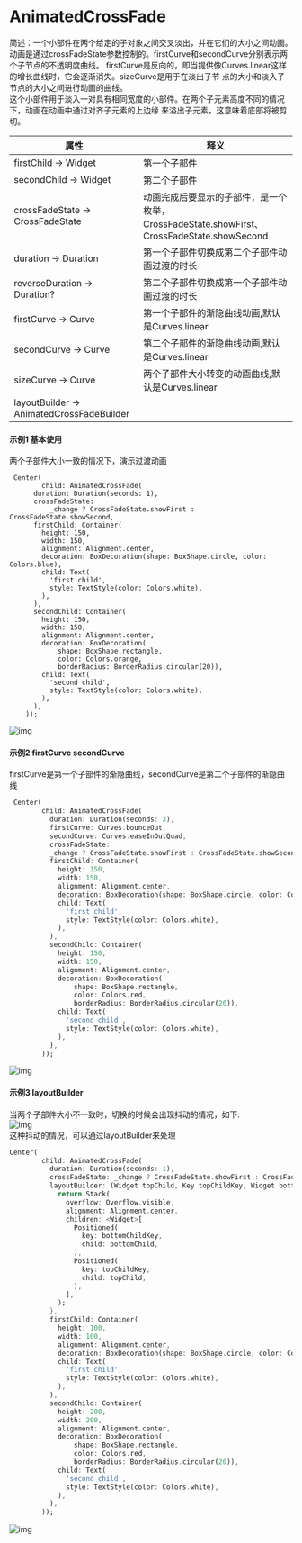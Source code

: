 # AnimatedCrossFade
简述：一个小部件在两个给定的子对象之间交叉淡出，并在它们的大小之间动画。
动画是通过crossFadeState参数控制的。firstCurve和secondCurve分别表示两个子节点的不透明度曲线。
firstCurve是反向的，即当提供像Curves.linear这样的增长曲线时，它会逐渐消失。sizeCurve是用于在淡出子节
点的大小和淡入子节点的大小之间进行动画的曲线。<br>
这个小部件用于淡入一对具有相同宽度的小部件。在两个子元素高度不同的情况下，动画在动画中通过对齐子元素的上边缘
来溢出子元素，这意味着底部将被剪切。<br>

|属性|释义|
|---|---|
|firstChild → Widget|第一个子部件|
|secondChild → Widget|第二个子部件|
|crossFadeState → CrossFadeState|动画完成后要显示的子部件，是一个枚举，CrossFadeState.showFirst、CrossFadeState.showSecond|
|duration → Duration|第一个子部件切换成第二个子部件动画过渡的时长|
|reverseDuration → Duration?|第二个子部件切换成第一个子部件动画过渡的时长|
|firstCurve → Curve|第一个子部件的渐隐曲线动画,默认是Curves.linear|
|secondCurve → Curve|第二个子部件的渐隐曲线动画,默认是Curves.linear|
|sizeCurve → Curve|两个子部件大小转变的动画曲线,默认是Curves.linear|
|layoutBuilder → AnimatedCrossFadeBuilder||

#### 示例1 基本使用
两个子部件大小一致的情况下，演示过渡动画
```
 Center(
        child: AnimatedCrossFade(
      duration: Duration(seconds: 1),
      crossFadeState:
          _change ? CrossFadeState.showFirst : CrossFadeState.showSecond,
      firstChild: Container(
        height: 150,
        width: 150,
        alignment: Alignment.center,
        decoration: BoxDecoration(shape: BoxShape.circle, color: Colors.blue),
        child: Text(
          'first child',
          style: TextStyle(color: Colors.white),
        ),
      ),
      secondChild: Container(
        height: 150,
        width: 150,
        alignment: Alignment.center,
        decoration: BoxDecoration(
            shape: BoxShape.rectangle,
            color: Colors.orange,
            borderRadius: BorderRadius.circular(20)),
        child: Text(
          'second child',
          style: TextStyle(color: Colors.white),
        ),
      ),
    ));
```
![img](https://github.com/DingMouRen/flutter_widget_wiki/raw/master/lib/widget/animatedCrossFade/res/animated_cross_fade_1.gif)

#### 示例2 firstCurve secondCurve
firstCurve是第一个子部件的渐隐曲线，secondCurve是第二个子部件的渐隐曲线
```dart
 Center(
        child: AnimatedCrossFade(
          duration: Duration(seconds: 3),
          firstCurve: Curves.bounceOut,
          secondCurve: Curves.easeInOutQuad,
          crossFadeState:
          _change ? CrossFadeState.showFirst : CrossFadeState.showSecond,
          firstChild: Container(
            height: 150,
            width: 150,
            alignment: Alignment.center,
            decoration: BoxDecoration(shape: BoxShape.circle, color: Colors.black),
            child: Text(
              'first child',
              style: TextStyle(color: Colors.white),
            ),
          ),
          secondChild: Container(
            height: 150,
            width: 150,
            alignment: Alignment.center,
            decoration: BoxDecoration(
                shape: BoxShape.rectangle,
                color: Colors.red,
                borderRadius: BorderRadius.circular(20)),
            child: Text(
              'second child',
              style: TextStyle(color: Colors.white),
            ),
          ),
        ));
```
![img](https://github.com/DingMouRen/flutter_widget_wiki/raw/master/lib/widget/animatedCrossFade/res/animated_cross_fade_2.gif)

#### 示例3 layoutBuilder
当两个子部件大小不一致时，切换的时候会出现抖动的情况，如下:<br>
![img](https://github.com/DingMouRen/flutter_widget_wiki/raw/master/lib/widget/animatedCrossFade/res/animated_cross_fade_3.gif)<br>
这种抖动的情况，可以通过layoutBuilder来处理
```dart
Center(
        child: AnimatedCrossFade(
          duration: Duration(seconds: 1),
          crossFadeState: _change ? CrossFadeState.showFirst : CrossFadeState.showSecond,
          layoutBuilder: (Widget topChild, Key topChildKey, Widget bottomChild, Key bottomChildKey){
            return Stack(
              overflow: Overflow.visible,
              alignment: Alignment.center,
              children: <Widget>[
                Positioned(
                  key: bottomChildKey,
                  child: bottomChild,
                ),
                Positioned(
                  key: topChildKey,
                  child: topChild,
                ),
              ],
            );
          },
          firstChild: Container(
            height: 100,
            width: 100,
            alignment: Alignment.center,
            decoration: BoxDecoration(shape: BoxShape.circle, color: Colors.black),
            child: Text(
              'first child',
              style: TextStyle(color: Colors.white),
            ),
          ),
          secondChild: Container(
            height: 200,
            width: 200,
            alignment: Alignment.center,
            decoration: BoxDecoration(
                shape: BoxShape.rectangle,
                color: Colors.red,
                borderRadius: BorderRadius.circular(20)),
            child: Text(
              'second child',
              style: TextStyle(color: Colors.white),
            ),
          ),
        ));
```
![img](https://github.com/DingMouRen/flutter_widget_wiki/raw/master/lib/widget/animatedCrossFade/res/animated_cross_fade_4.gif)<br>

